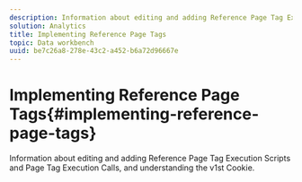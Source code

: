 ```yaml
---
description: Information about editing and adding Reference Page Tag Execution Scripts and Page Tag Execution Calls, and understanding the v1st Cookie.
solution: Analytics
title: Implementing Reference Page Tags
topic: Data workbench
uuid: be7c26a8-278e-43c2-a452-b6a72d96667e
---
```


# Implementing Reference Page Tags{#implementing-reference-page-tags}

Information about editing and adding Reference Page Tag Execution Scripts and Page Tag Execution Calls, and understanding the v1st Cookie.

